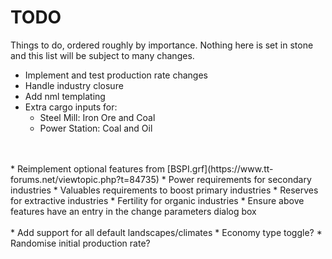 # TODO
Things to do, ordered roughly by importance. Nothing here is set in stone and
this list will be subject to many changes.

* Implement and test production rate changes
* Handle industry closure
* Add nml templating
* Extra cargo inputs for:
    * Steel Mill: Iron Ore and Coal
    * Power Station: Coal and Oil
<br/>
<br/>
* Reimplement optional features from [BSPI.grf](https://www.tt-forums.net/viewtopic.php?t=84735)
    * Power requirements for secondary industries
    * Valuables requirements to boost primary industries
    * Reserves for extractive industries
    * Fertility for organic industries
* Ensure above features have an entry in the change parameters dialog box
<br/>
<br/>
* Add support for all default landscapes/climates
* Economy type toggle?
* Randomise initial production rate?
